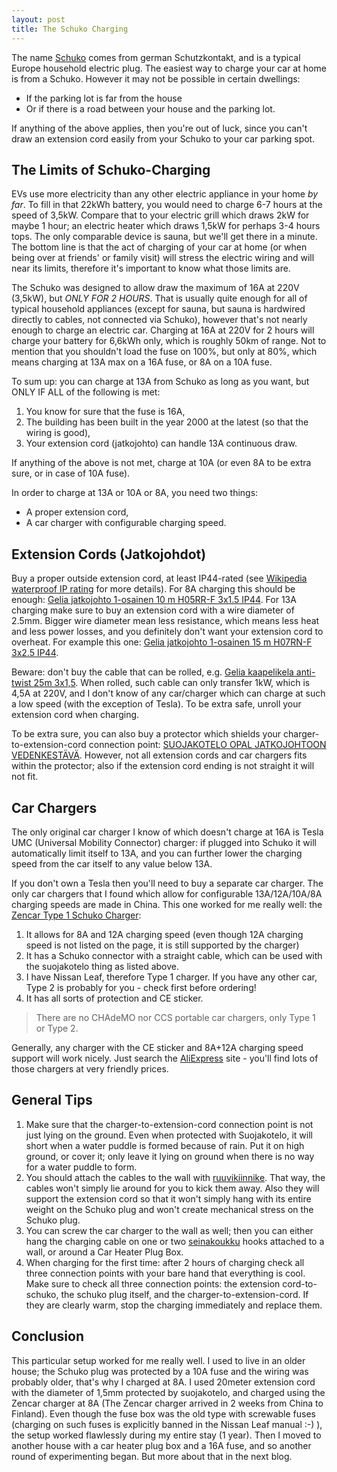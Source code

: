 ```yaml
---
layout: post
title: The Schuko Charging
---
```


The name [Schuko](https://en.wikipedia.org/wiki/Schuko) comes from german Schutzkontakt, and is a typical Europe household electric
plug. The easiest way to charge your car at home is from a Schuko. However it may not be possible
in certain dwellings:

* If the parking lot is far from the house
* Or if there is a road between your house and the parking lot.

If anything of the above applies, then you're out of luck, since you can't draw an extension cord easily from your Schuko
to your car parking spot.

## The Limits of Schuko-Charging

EVs use more electricity than any other electric appliance in your home *by far*. To fill in that 22kWh battery,
you would need to charge 6-7 hours at the speed of 3,5kW. Compare that to your electric grill which draws 2kW for maybe 1 hour;
an electric heater which draws 1,5kW for perhaps 3-4 hours tops. The only comparable device is sauna, but we'll get there in a minute.
The bottom line is that the act of charging of your car at home (or when being over at friends' or family visit) will stress the
electric wiring and will near its limits, therefore it's important to know what those limits are.

The Schuko was designed to allow draw the maximum of 16A at 220V (3,5kW), but *ONLY FOR 2 HOURS*. That is usually quite enough for all
of typical household appliances (except for sauna, but sauna is hardwired directly to cables, not connected via Schuko),
however that's not nearly enough to charge an electric car. Charging at 16A at 220V for 2 hours will charge your
battery for 6,6kWh only, which is roughly 50km of range. Not to mention that you shouldn't load the fuse on 100%,
but only at 80%, which means charging at 13A max on a 16A fuse, or 8A on a 10A fuse.

To sum up: you can charge at 13A from Schuko as long as you want, but ONLY IF ALL of the following is met:

1. You know for sure that the fuse is 16A,
2. The building has been built in the year 2000 at the latest (so that the wiring is good),
3. Your extension cord (jatkojohto) can handle 13A continuous draw.

If anything of the above is not met, charge at 10A (or even 8A to be extra sure, or in case of 10A fuse).

In order to charge at 13A or 10A or 8A, you need two things:

* A proper extension cord,
* A car charger with configurable charging speed.

## Extension Cords (Jatkojohdot)

Buy a proper outside extension cord, at least IP44-rated (see [Wikipedia waterproof IP rating](https://en.wikipedia.org/wiki/IP_Code)
for more details). For 8A charging this should be enough:
[Gelia jatkojohto 1-osainen 10 m H05RR-F 3x1.5 IP44](https://www.kodinterra.fi/fi/terra/gelia-jatkojohto-1-osainen-10-m-h05rr-f-3x15-ip44-punainen).
For 13A charging make sure to buy an extension cord with a wire diameter of 2.5mm. Bigger wire diameter mean
less resistance, which means less heat and less power losses, and you definitely don't want your extension cord to overheat.
For example this one: [Gelia jatkojohto 1-osainen 15 m H07RN-F 3x2.5 IP44](https://www.kodinterra.fi/fi/terra/gelia-jatkojohto-1-osainen-15-m-h07rn-f-3x25-ip44).

Beware: don't buy the cable that can be rolled, e.g. [Gelia kaapelikela anti-twist 25m 3x1,5](https://www.kodinterra.fi/fi/terra/gelia-kaapelikela-anti-twist-25m-3x15).
When rolled, such cable can only transfer 1kW, which is 4,5A at 220V, and I don't know of any car/charger which can charge at such a low speed (with the exception of Tesla).
To be extra safe, unroll your extension cord when charging.

To be extra sure, you can also buy a protector which shields your charger-to-extension-cord connection point:
[SUOJAKOTELO OPAL JATKOJOHTOON VEDENKESTÄVÄ](https://www.k-rauta.fi/rautakauppa/s%C3%A4hk%C3%B6--valaistus-ja-turvallisuus/sahkotarvikkeet/jatkojohdot-ja-kelat/suojakotelo-opal-jatkojohtoon-vedenkest%C3%A4v%C3%A4-5306926).
However, not all extension cords and car chargers fits within the protector; also if the extension cord ending is not straight it will not fit.

## Car Chargers

The only original car charger I know of which doesn't charge at 16A is Tesla UMC (Universal Mobility Connector) charger:
if plugged into Schuko it will automatically limit itself to 13A, and you can further lower the charging speed from the car itself to any value below 13A.

If you don't own a Tesla then you'll need to buy a separate car charger. The only car chargers that I found which allow for configurable 13A/12A/10A/8A
charging speeds are made in China. This one worked for me really well: the [Zencar Type 1 Schuko Charger](https://www.aliexpress.com/item/32807932284.html):

1. It allows for 8A and 12A charging speed (even though 12A charging speed is not listed on the page, it is still supported by the charger)
2. It has a Schuko connector with a straight cable, which can be used with the suojakotelo thing as listed above.
3. I have Nissan Leaf, therefore Type 1 charger. If you have any other car, Type 2 is probably for you - check first before ordering!
4. It has all sorts of protection and CE sticker.

> There are no CHAdeMO nor CCS portable car chargers, only Type 1 or Type 2.

Generally, any charger with the CE sticker and 8A+12A charging speed support will work nicely. Just search the [AliExpress](https://www.aliexpress.com)
site - you'll find lots of those chargers at very friendly prices.

## General Tips

1. Make sure that the charger-to-extension-cord connection point is not just lying on the ground.
   Even when protected with Suojakotelo, it will short when a water puddle is formed because of rain. Put it on high ground, or cover it;
   only leave it lying on ground when there is no way for a water puddle to form.
2. You should attach the cables to the wall with [ruuvikiinnike](https://www.k-rauta.fi/rautakauppa/ruuvikiinnike-thorsman-tcs-c3-10-14-v-100kpl). That way,
  the cables won't simply lie around for you to kick them away. Also they will support the extension cord so that it won't simply hang with its entire weight on the Schuko
  plug and won't create mechanical stress on the Schuko plug.
3. You can screw the car charger to the wall as well; then you can either hang the charging cable on one or two [seinakoukku](https://www.biltema.fi/tyokalut/tyokalujen-sailyttaminen/tyokalupitimet/seinakoukku-2000023075)
   hooks attached to a wall, or around a Car Heater Plug Box.
4. When charging for the first time: after 2 hours of charging check all three connection points with your bare hand that everything is cool.
   Make sure to check all three connection points: the extension cord-to-schuko, the schuko plug itself, and the charger-to-extension-cord.
   If they are clearly warm, stop the charging immediately and replace them.

## Conclusion

This particular setup worked for me really well. I used to live in an older house; the Schuko plug was protected by a 10A fuse and the wiring was
probably older, that's why I charged at 8A. I used 20meter extension cord with the diameter of 1,5mm protected by suojakotelo, and charged using the Zencar
charger at 8A (The Zencar charger arrived in 2 weeks from China to Finland). Even though the fuse box was the old type with
screwable fuses (charging on such fuses is explicitly banned in the Nissan Leaf manual :-) ), the setup worked flawlessly during my entire stay (1 year).
Then I moved to another house with a car heater plug box and a 16A fuse, and so another round of experimenting began.
But more about that in the next blog.

